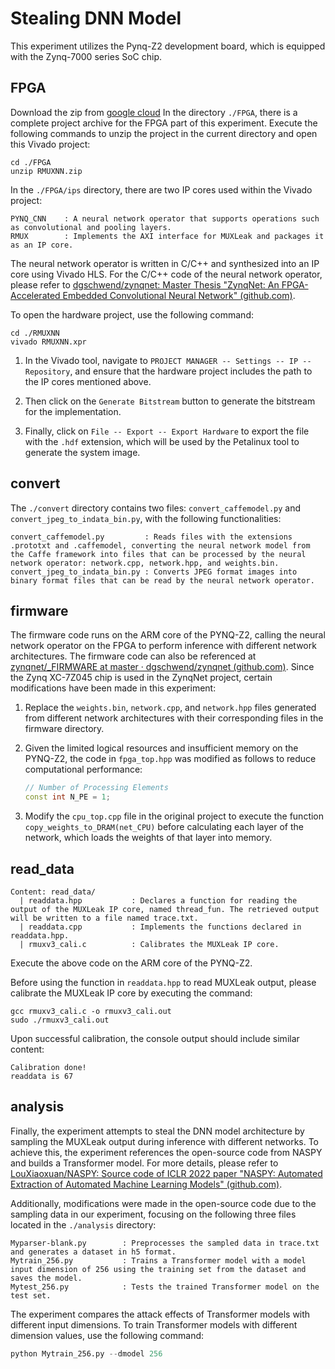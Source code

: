 # Stealing DNN Model

This experiment utilizes the Pynq-Z2 development board, which is equipped with the Zynq-7000 series SoC chip.

## FPGA
Download the zip from [google cloud](https://drive.google.com/file/d/10pgclZzNZy3sO5UtLQ9nrSq0HTtcFdWd/view?usp=sharing)
In the directory `./FPGA`, there is a complete project archive for the FPGA part of this experiment. Execute the following commands to unzip the project in the current directory and open this Vivado project:

```shell
cd ./FPGA
unzip RMUXNN.zip
```

In the `./FPGA/ips` directory, there are two IP cores used within the Vivado project:

```
PYNQ_CNN	: A neural network operator that supports operations such as convolutional and pooling layers.
RMUX    	: Implements the AXI interface for MUXLeak and packages it as an IP core.
```

The neural network operator is written in C/C++ and synthesized into an IP core using Vivado HLS. For the C/C++ code of the neural network operator, please refer to [dgschwend/zynqnet: Master Thesis "ZynqNet: An FPGA-Accelerated Embedded Convolutional Neural Network" (github.com)](https://github.com/dgschwend/zynqnet).

To open the hardware project, use the following command:

```shell
cd ./RMUXNN
vivado RMUXNN.xpr
```

1. In the Vivado tool, navigate to `PROJECT MANAGER -- Settings -- IP -- Repository`, and ensure that the hardware project includes the path to the IP cores mentioned above.

2. Then click on the `Generate Bitstream` button to generate the bitstream for the implementation.
3. Finally, click on `File -- Export -- Export Hardware` to export the file with the `.hdf` extension, which will be used by the Petalinux tool to generate the system image.

## convert

The `./convert` directory contains two files: `convert_caffemodel.py` and `convert_jpeg_to_indata_bin.py`, with the following functionalities:

``` 
convert_caffemodel.py         : Reads files with the extensions .prototxt and .caffemodel, converting the neural network model from the Caffe framework into files that can be processed by the neural network operator: network.cpp, network.hpp, and weights.bin.
convert_jpeg_to_indata_bin.py : Converts JPEG format images into binary format files that can be read by the neural network operator.
```

## firmware

The firmware code runs on the ARM core of the PYNQ-Z2, calling the neural network operator on the FPGA to perform inference with different network architectures. The firmware code can also be referenced at [zynqnet/_FIRMWARE at master · dgschwend/zynqnet (github.com)](https://github.com/dgschwend/zynqnet/tree/master/_FIRMWARE). Since the Zynq XC-7Z045 chip is used in the ZynqNet project, certain modifications have been made in this experiment:

 1. Replace the `weights.bin`, `network.cpp`, and `network.hpp` files generated from different network architectures with their corresponding files in the firmware directory.

 2. Given the limited logical resources and insufficient memory on the PYNQ-Z2, the code in `fpga_top.hpp` was modified as follows to reduce computational performance:

    ```c++
    // Number of Processing Elements
    const int N_PE = 1;
    ```

3. Modify the `cpu_top.cpp` file in the original project to execute the function `copy_weights_to_DRAM(net_CPU)` before calculating each layer of the network, which loads the weights of that layer into memory.

## read_data

```
Content: read_data/
  | readdata.hpp           : Declares a function for reading the output of the MUXLeak IP core, named thread_fun. The retrieved output will be written to a file named trace.txt.
  | readdata.cpp           : Implements the functions declared in readdata.hpp.
  | rmuxv3_cali.c          : Calibrates the MUXLeak IP core.
```

Execute the above code on the ARM core of the PYNQ-Z2.

Before using the function in `readdata.hpp` to read MUXLeak output, please calibrate the MUXLeak IP core by executing the command:

```shell
gcc rmuxv3_cali.c -o rmuxv3_cali.out
sudo ./rmuxv3_cali.out
```

Upon successful calibration, the console output should include similar content:

```
Calibration done!
readdata is 67
```

## analysis

Finally, the experiment attempts to steal the DNN model architecture by sampling the MUXLeak output during inference with different networks. To achieve this, the experiment references the open-source code from NASPY and builds a Transformer model. For more details, please refer to [LouXiaoxuan/NASPY: Source code of ICLR 2022 paper "NASPY: Automated Extraction of Automated Machine Learning Models" (github.com)](https://github.com/LouXiaoxuan/NASPY).

Additionally, modifications were made in the open-source code due to the sampling data in our experiment, focusing on the following three files located in the `./analysis` directory:

```
Myparser-blank.py        : Preprocesses the sampled data in trace.txt and generates a dataset in h5 format.
Mytrain_256.py           : Trains a Transformer model with a model input dimension of 256 using the training set from the dataset and saves the model.
Mytest_256.py            : Tests the trained Transformer model on the test set.
```

The experiment compares the attack effects of Transformer models with different input dimensions. To train Transformer models with different dimension values, use the following command:

```python
python Mytrain_256.py --dmodel 256
```
